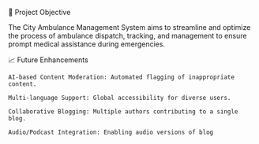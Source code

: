 🎯 Project Objective

The City Ambulance Management System aims to streamline and optimize the process of ambulance dispatch, tracking, and management to ensure prompt medical assistance during emergencies.

📈 Future Enhancements

    AI-based Content Moderation: Automated flagging of inappropriate content.

    Multi-language Support: Global accessibility for diverse users.

    Collaborative Blogging: Multiple authors contributing to a single blog.

    Audio/Podcast Integration: Enabling audio versions of blog
